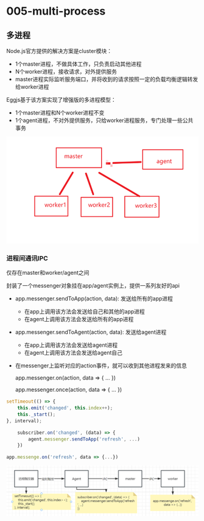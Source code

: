 # 005-multi-process

## 多进程

Node.js官方提供的解决方案是cluster模块：

- 1个master进程，不做具体工作，只负责启动其他进程
- N个worker进程，接收请求，对外提供服务
- master进程实际监听服务端口，并将收到的请求按照一定的负载均衡逻辑转发给worker进程



Eggjs基于该方案实现了增强版的多进程模型：

- 1个master进程和N个worker进程不变
- 1个agent进程，不对外提供服务，只给worker进程服务，专门处理一些公共事务



![image-20230726082146993](https://raw.githubusercontent.com/wangjinliang1991/mypic/master/image-20230726082146993.png)

### 进程间通讯IPC

仅存在master和worker/agent之间

封装了一个messenger对象挂在app/agent实例上，提供一系列友好的api

- app.messenger.sendToApp(action, data): 发送给所有的app进程

  - 在app上调用该方法会发送给自己和其他的app进程
  - 在agent上调用该方法会发送给所有的app进程

- app.messenger.sendToAgent(action, data): 发送给agent进程

  - 在app上调用该方法会发送给agent进程
  - 在agent上调用该方法会发送给agent自己

- 在messenger上监听对应的action事件，就可以收到其他进程发来的信息

  app.messenger.on(action, data => { ... })

  app.messenger.once(action, data => { ... })



```js
setTimeout(() => {
    this.emit('changed', this.index++);
    this._start();
}, interval);
```



```js
    subscriber.on('changed', (data) => {
        agent.messenger.sendToApp('refresh', ...)
    })
```



```js
app.messenge.on('refresh', data => {...})
```

![image-20230726205655429](https://raw.githubusercontent.com/wangjinliang1991/mypic/master/image-20230726205655429.png)

